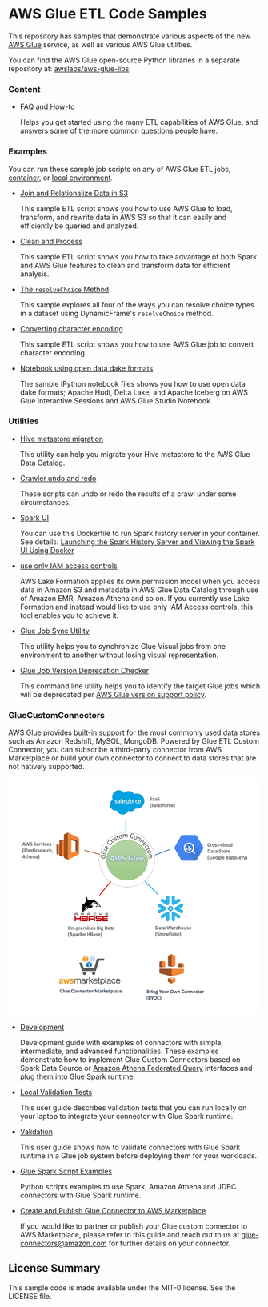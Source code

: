# AWS Glue ETL Code Samples

This repository has samples that demonstrate various aspects of the new
[AWS Glue](https://aws.amazon.com/glue) service, as well as various
AWS Glue utilities.

You can find the AWS Glue open-source Python libraries in a separate
repository at: [awslabs/aws-glue-libs](https://github.com/awslabs/aws-glue-libs).

### Content

 - [FAQ and How-to](FAQ_and_How_to.md)

   Helps you get started using the many ETL capabilities of AWS Glue, and
   answers some of the more common questions people have.

### Examples
 You can run these sample job scripts on any of AWS Glue ETL jobs, [container](https://aws.amazon.com/blogs/big-data/developing-aws-glue-etl-jobs-locally-using-a-container/), or [local environment](https://docs.aws.amazon.com/glue/latest/dg/aws-glue-programming-etl-libraries.html).

 - [Join and Relationalize Data in S3](examples/join_and_relationalize.md)

   This sample ETL script shows you how to use AWS Glue to load, transform,
   and rewrite data in AWS S3 so that it can easily and efficiently be queried
   and analyzed.

 - [Clean and Process](examples/data_cleaning_and_lambda.md)

   This sample ETL script shows you how to take advantage of both Spark and
   AWS Glue features to clean and transform data for efficient analysis.

 - [The `resolveChoice` Method](examples/resolve_choice.md)

   This sample explores all four of the ways you can resolve choice types
   in a dataset using DynamicFrame's `resolveChoice` method.

 - [Converting character encoding](examples/converting_char_encoding.md)
 
   This sample ETL script shows you how to use AWS Glue job to convert character encoding.

 - [Notebook using open data dake formats](examples/notebooks/)

   The sample iPython notebook files shows you how to use open data dake formats; Apache Hudi, Delta Lake, and Apache Iceberg on AWS Glue Interactive Sessions and AWS Glue Studio Notebook.


### Utilities

 - [Hive metastore migration](utilities/Hive_metastore_migration/README.md)

   This utility can help you migrate your Hive metastore to the
   AWS Glue Data Catalog.

 - [Crawler undo and redo](utilities/Crawler_undo_redo/README.md)

   These scripts can undo or redo the results of a crawl under
   some circumstances.

 - [Spark UI](utilities/Spark_UI/README.md)

   You can use this Dockerfile to run Spark history server in your container.
   See details: [Launching the Spark History Server and Viewing the Spark UI Using Docker ](https://docs.aws.amazon.com/glue/latest/dg/monitor-spark-ui-history.html#monitor-spark-ui-history-local)

- [use only IAM access controls](utilities/use_only_IAM_access_controls/README.md)

  AWS Lake Formation applies its own permission model when you access data in Amazon S3 and metadata in AWS Glue Data Catalog through use of Amazon EMR, Amazon Athena and so on.
  If you currently use Lake Formation and instead would like to use only IAM Access controls, this tool enables you to achieve it.

- [Glue Job Sync Utility](utilities/job_sync/README.md)

  This utility helps you to synchronize Glue Visual jobs from one environment to another without losing visual representation.

- [Glue Job Version Deprecation Checker](utilities/glue_version_deprecation_checker/README.md)

  This command line utility helps you to identify the target Glue jobs which will be deprecated per [AWS Glue version support policy](https://docs.aws.amazon.com/glue/latest/dg/glue-version-support-policy.html).

### GlueCustomConnectors
AWS Glue provides [built-in support](https://docs.aws.amazon.com/glue/latest/dg/aws-glue-programming-etl-connect.html) for the most commonly used data stores such as Amazon Redshift, MySQL, MongoDB. Powered by Glue ETL Custom Connector, you can subscribe a third-party connector from AWS Marketplace or build your own connector to connect to data stores that are not natively supported.

 ![marketplace](GlueCustomConnectors/marketplace.jpg)
 
 - [Development](GlueCustomConnectors/development/README.md)

   Development guide with examples of connectors with simple, intermediate, and advanced functionalities. These examples demonstrate how to implement Glue Custom Connectors based on Spark Data Source or [Amazon Athena Federated Query](https://github.com/awslabs/aws-athena-query-federation) interfaces and plug them into Glue Spark runtime.

 - [Local Validation Tests](GlueCustomConnectors/localValidation/README.md)

   This user guide describes validation tests that you can run locally on your laptop to integrate your connector with Glue Spark runtime.
   
 - [Validation](GlueCustomConnectors/glueJobValidation/README.md)

   This user guide shows how to validate connectors with Glue Spark runtime in a Glue job system before deploying them for your workloads.

 - [Glue Spark Script Examples](GlueCustomConnectors/gluescripts/README.md)

   Python scripts examples to use Spark, Amazon Athena and JDBC connectors with Glue Spark runtime.

 - [Create and Publish Glue Connector to AWS Marketplace](GlueCustomConnectors/marketplace)

   If you would like to partner or publish your Glue custom connector to AWS Marketplace, please refer to this guide and reach out to us at glue-connectors@amazon.com for further details on your connector.

## License Summary

This sample code is made available under the MIT-0 license. See the LICENSE file.
